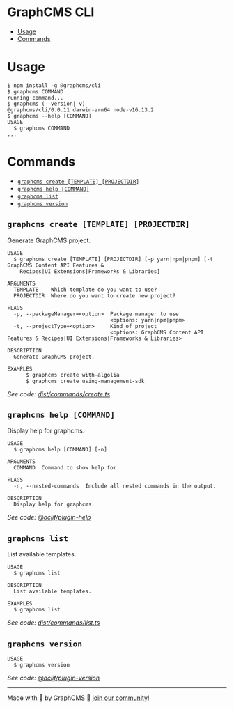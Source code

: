 GraphCMS CLI
=================

<!-- toc -->
* [Usage](#usage)
* [Commands](#commands)
<!-- tocstop -->
# Usage
<!-- usage -->
```sh-session
$ npm install -g @graphcms/cli
$ graphcms COMMAND
running command...
$ graphcms (--version|-v)
@graphcms/cli/0.0.11 darwin-arm64 node-v16.13.2
$ graphcms --help [COMMAND]
USAGE
  $ graphcms COMMAND
...
```
<!-- usagestop -->
# Commands
<!-- commands -->
* [`graphcms create [TEMPLATE] [PROJECTDIR]`](#graphcms-create-template-projectdir)
* [`graphcms help [COMMAND]`](#graphcms-help-command)
* [`graphcms list`](#graphcms-list)
* [`graphcms version`](#graphcms-version)

## `graphcms create [TEMPLATE] [PROJECTDIR]`

Generate GraphCMS project.

```
USAGE
  $ graphcms create [TEMPLATE] [PROJECTDIR] [-p yarn|npm|pnpm] [-t GraphCMS Content API Features &
    Recipes|UI Extensions|Frameworks & Libraries]

ARGUMENTS
  TEMPLATE    Which template do you want to use?
  PROJECTDIR  Where do you want to create new project?

FLAGS
  -p, --packageManager=<option>  Package manager to use
                                 <options: yarn|npm|pnpm>
  -t, --projectType=<option>     Kind of project
                                 <options: GraphCMS Content API Features & Recipes|UI Extensions|Frameworks & Libraries>

DESCRIPTION
  Generate GraphCMS project.

EXAMPLES
      $ graphcms create with-algolia
      $ graphcms create using-management-sdk
```

_See code: [dist/commands/create.ts](https://github.com/graphcms/graphcms-cli/blob/v0.0.11/dist/commands/create.ts)_

## `graphcms help [COMMAND]`

Display help for graphcms.

```
USAGE
  $ graphcms help [COMMAND] [-n]

ARGUMENTS
  COMMAND  Command to show help for.

FLAGS
  -n, --nested-commands  Include all nested commands in the output.

DESCRIPTION
  Display help for graphcms.
```

_See code: [@oclif/plugin-help](https://github.com/oclif/plugin-help/blob/v5.1.12/src/commands/help.ts)_

## `graphcms list`

List available templates.

```
USAGE
  $ graphcms list

DESCRIPTION
  List available templates.

EXAMPLES
  $ graphcms list
```

_See code: [dist/commands/list.ts](https://github.com/graphcms/graphcms-cli/blob/v0.0.11/dist/commands/list.ts)_

## `graphcms version`

```
USAGE
  $ graphcms version
```

_See code: [@oclif/plugin-version](https://github.com/oclif/plugin-version/blob/v1.0.4/src/commands/version.ts)_
<!-- commandsstop -->

---

Made with 💜 by GraphCMS 👋 [join our community](https://slack.graphcms.com/)!
